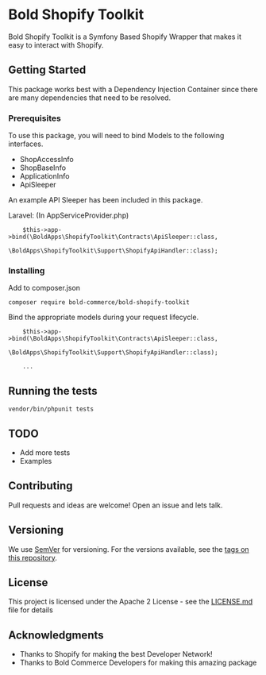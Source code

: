 # Bold Shopify Toolkit

Bold Shopify Toolkit is a Symfony Based Shopify Wrapper that makes it easy to interact with Shopify.

## Getting Started

This package works best with a Dependency Injection Container since there are many dependencies that need to be resolved.

### Prerequisites

To use this package, you will need to bind Models to the following interfaces.

- ShopAccessInfo
- ShopBaseInfo
- ApplicationInfo
- ApiSleeper

An example API Sleeper has been included in this package.

Laravel: (In AppServiceProvider.php)

```
    $this->app->bind(\BoldApps\ShopifyToolkit\Contracts\ApiSleeper::class,
            \BoldApps\ShopifyToolkit\Support\ShopifyApiHandler::class);

```

### Installing

Add to composer.json

```
composer require bold-commerce/bold-shopify-toolkit
```

Bind the appropriate models during your request lifecycle.

```
    $this->app->bind(\BoldApps\ShopifyToolkit\Contracts\ApiSleeper::class,
            \BoldApps\ShopifyToolkit\Support\ShopifyApiHandler::class);

    ...
```

## Running the tests

```
vendor/bin/phpunit tests
```

## TODO

* Add more tests
* Examples

## Contributing

Pull requests and ideas are welcome! Open an issue and lets talk.

## Versioning

We use [SemVer](http://semver.org/) for versioning. For the versions available, see the [tags on this repository](https://github.com/bold-commerce/bold-shopify-toolkit/tags).

## License

This project is licensed under the Apache 2 License - see the [LICENSE.md](LICENSE.md) file for details

## Acknowledgments

* Thanks to Shopify for making the best Developer Network!
* Thanks to Bold Commerce Developers for making this amazing package
